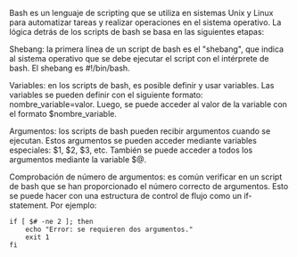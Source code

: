 Bash es un lenguaje de scripting que se utiliza en sistemas Unix y Linux para automatizar tareas y realizar operaciones en el sistema operativo. La lógica detrás de los scripts de bash se basa en las siguientes etapas:

Shebang: la primera línea de un script de bash es el "shebang", que indica al sistema operativo que se debe ejecutar el script con el intérprete de bash. El shebang es #!/bin/bash.

Variables: en los scripts de bash, es posible definir y usar variables. Las variables se pueden definir con el siguiente formato: nombre_variable=valor. Luego, se puede acceder al valor de la variable con el formato $nombre_variable.

Argumentos: los scripts de bash pueden recibir argumentos cuando se ejecutan. Estos argumentos se pueden acceder mediante variables especiales: $1, $2, $3, etc. También se puede acceder a todos los argumentos mediante la variable $@.

Comprobación de número de argumentos: es común verificar en un script de bash que se han proporcionado el número correcto de argumentos. Esto se puede hacer con una estructura de control de flujo como un if-statement. Por ejemplo:

```
if [ $# -ne 2 ]; then
    echo "Error: se requieren dos argumentos."
    exit 1
fi
```

